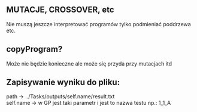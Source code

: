 ## MUTACJE, CROSSOVER, etc
Nie muszą jeszcze interpretować programów tylko podmieniać poddrzewa etc.

## copyProgram?
Może nie będzie konieczne ale może się przyda przy mutacjach itd

## Zapisywanie wyniku do pliku:

path -> ../Tasks/outputs/self.name/result.txt  
self.name -> w GP jest taki parametr i jest to nazwa testu np.: 1_1_A
